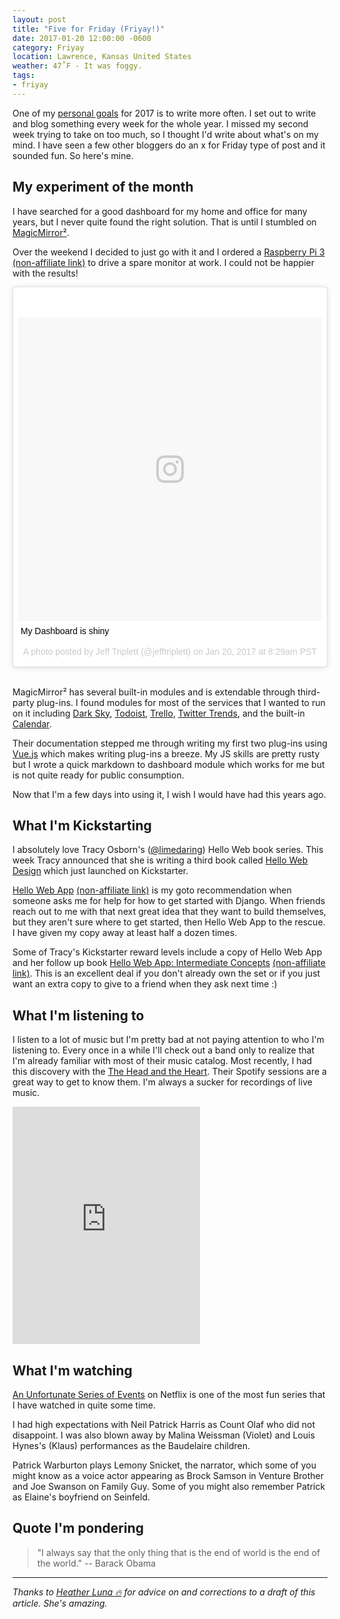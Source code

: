```yaml
---
layout: post
title: "Five for Friday (Friyay!)"
date: 2017-01-20 12:00:00 -0600
category: Friyay
location: Lawrence, Kansas United States
weather: 47˚F - It was foggy.
tags:
- friyay
---
```


One of my [personal goals](https://github.com/jefftriplett/personal-goals) for 2017 is to write more often. I set out to write and blog something every week for the whole year. I missed my second week trying to take on too much, so I thought I'd write about what's on my mind. I have seen a few other bloggers do an x for Friday type of post and it sounded fun. So here's mine.

## My experiment of the month

I have searched for a good dashboard for my home and office for many years, but I never quite found the right solution. That is until I stumbled on [MagicMirror²](https://magicmirror.builders/). 

Over the weekend I decided to just go with it and I ordered a [Raspberry Pi 3](https://www.amazon.com/gp/search/ref=as_li_qf_sp_sr_tl?ie=UTF8&tag=jefftriplet07-20&keywords=B01CD5VC92&index=aps&camp=1789&creative=9325&linkCode=ur2&linkId=6d6316c841a4778fda7b1afc4f128c84) [(non-affiliate link)](https://www.amazon.com/Raspberry-Pi-RASP-PI-3-Model-Motherboard/dp/B01CD5VC92) to drive a spare monitor at work. I could not be happier with the results!

<blockquote class="instagram-media" data-instgrm-captioned data-instgrm-version="7" style=" background:#FFF; border:0; border-radius:3px; box-shadow:0 0 1px 0 rgba(0,0,0,0.5),0 1px 10px 0 rgba(0,0,0,0.15); margin: 1px; max-width:658px; padding:0; width:99.375%; width:-webkit-calc(100% - 2px); width:calc(100% - 2px);"><div style="padding:8px;"> <div style=" background:#F8F8F8; line-height:0; margin-top:40px; padding:50.0% 0; text-align:center; width:100%;"> <div style=" background:url(data:image/png;base64,iVBORw0KGgoAAAANSUhEUgAAACwAAAAsCAMAAAApWqozAAAABGdBTUEAALGPC/xhBQAAAAFzUkdCAK7OHOkAAAAMUExURczMzPf399fX1+bm5mzY9AMAAADiSURBVDjLvZXbEsMgCES5/P8/t9FuRVCRmU73JWlzosgSIIZURCjo/ad+EQJJB4Hv8BFt+IDpQoCx1wjOSBFhh2XssxEIYn3ulI/6MNReE07UIWJEv8UEOWDS88LY97kqyTliJKKtuYBbruAyVh5wOHiXmpi5we58Ek028czwyuQdLKPG1Bkb4NnM+VeAnfHqn1k4+GPT6uGQcvu2h2OVuIf/gWUFyy8OWEpdyZSa3aVCqpVoVvzZZ2VTnn2wU8qzVjDDetO90GSy9mVLqtgYSy231MxrY6I2gGqjrTY0L8fxCxfCBbhWrsYYAAAAAElFTkSuQmCC); display:block; height:44px; margin:0 auto -44px; position:relative; top:-22px; width:44px;"></div></div> <p style=" margin:8px 0 0 0; padding:0 4px;"> <a href="https://www.instagram.com/p/BPfjARkj307/" style=" color:#000; font-family:Arial,sans-serif; font-size:14px; font-style:normal; font-weight:normal; line-height:17px; text-decoration:none; word-wrap:break-word;" target="_blank">My Dashboard is shiny</a></p> <p style=" color:#c9c8cd; font-family:Arial,sans-serif; font-size:14px; line-height:17px; margin-bottom:0; margin-top:8px; overflow:hidden; padding:8px 0 7px; text-align:center; text-overflow:ellipsis; white-space:nowrap;">A photo posted by Jeff Triplett (@jefftriplett) on <time style=" font-family:Arial,sans-serif; font-size:14px; line-height:17px;" datetime="2017-01-20T16:29:29+00:00">Jan 20, 2017 at 8:29am PST</time></p></div></blockquote>

<br>

MagicMirror² has several built-in modules and is extendable through third-party plug-ins. I found modules for most of the services that I wanted to run on it including [Dark Sky](https://github.com/dmcinnes/MMM-forecast-io), [Todoist](https://github.com/cbrooker/MMM-Todoist), [Trello](https://github.com/Jopyth/MMM-Trello), [Twitter Trends](https://github.com/AdamMoses-GitHub/MMM-TwitterTrendsByPlace), and the built-in [Calendar](https://github.com/MichMich/MagicMirror/tree/develop/modules/default/calendar). 

Their documentation stepped me through writing my first two plug-ins using [Vue.js](https://vuejs.org/) which makes writing plug-ins a breeze. My JS skills are pretty rusty but I wrote a quick markdown to dashboard module which works for me but is not quite ready for public consumption.

Now that I'm a few days into using it, I wish I would have had this years ago.

## What I'm Kickstarting

I absolutely love Tracy Osborn's ([@limedaring](https://twitter.com/limedaring)) Hello Web book series. This week Tracy announced that she is writing a third book called [Hello Web Design](https://www.kickstarter.com/projects/1868398473/hello-web-design-design-basics-for-non-designers) which just launched on Kickstarter.

[Hello Web App](https://www.amazon.com/Hello-Web-App-Learn-Build-ebook/dp/B00U5MMZ2E/?tag=jefftriplet07-20) [(non-affiliate link)](https://www.amazon.com/Hello-Web-App-Learn-Build-ebook/dp/B00U5MMZ2E/) is my goto recommendation when someone asks me for help for how to get started with Django. When friends reach out to me with that next great idea that they want to build themselves, but they aren't sure where to get started, then Hello Web App to the rescue. I have given my copy away at least half a dozen times. 

Some of Tracy's Kickstarter reward levels include a copy of Hello Web App and her follow up book [Hello Web App: Intermediate Concepts](https://www.amazon.com/Hello-Web-App-Intermediate-Successful-ebook/dp/B01774NMEW/?tag=jefftriplet07-20) [(non-affiliate link)](https://www.amazon.com/Hello-Web-App-Intermediate-Successful-ebook/dp/B01774NMEW/). This is an excellent deal if you don't already own the set or if you just want an extra copy to give to a friend when they ask next time :)

## What I'm listening to

I listen to a lot of music but I'm pretty bad at not paying attention to who I'm listening to. Every once in a while I'll check out a band only to realize that I'm already familiar with most of their music catalog. Most recently, I had this discovery with the [The Head and the Heart](https://en.wikipedia.org/wiki/The_Head_and_the_Heart). Their Spotify sessions are a great way to get to know them. I'm always a sucker for recordings of live music.

<iframe src="https://embed.spotify.com/?uri=spotify%3Aalbum%3A2NEs5bVvRsZdlFkF3XSad6" width="300" height="380" frameborder="0" allowtransparency="true"></iframe>

<br>

## What I'm watching

[An Unfortunate Series of Events]() on Netflix is one of the most fun series that I have watched in quite some time. 

I had high expectations with Neil Patrick Harris as Count Olaf who did not disappoint. I was also blown away by Malina Weissman (Violet) and Louis Hynes's (Klaus) performances as the Baudelaire children. 

Patrick Warburton plays Lemony Snicket, the narrator, which some of you might know as a voice actor appearing as Brock Samson in Venture Brother and Joe Swanson on Family Guy. Some of you might also remember Patrick as Elaine's boyfriend on Seinfeld. 

## Quote I'm pondering

> "I always say that the only thing that is the end of world is the end of the world." -- Barack Obama


----

*Thanks to [Heather Luna :fire:](https://twitter.com/h34th3r329) for advice on and corrections to a draft of this article. She's amazing.*

<script async defer src="//platform.instagram.com/en_US/embeds.js"></script>
